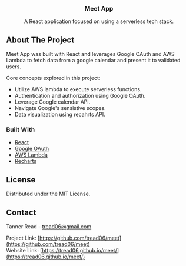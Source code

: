 <br />
<div align="center"> 

  <h3 align="center">Meet App</h3>

  <p align="center">
    A React application focused on using a serverless tech stack.  
  </p>
</div>


<!-- ABOUT THE PROJECT -->
## About The Project

Meet App was built with React and leverages Google OAuth and AWS Lambda to fetch data from a google calendar and present it to validated users.

Core concepts explored in this project:
* Utilize AWS lambda to execute serverless functions.
* Authentication and authorization using Google OAuth.
* Leverage Google calendar API.
* Navigate Google's sensistive scopes.
* Data visualization using recahrts API.


### Built With

* [React](https://reactjs.org/)
* [Google OAuth](https://developers.google.com/identity/protocols/oauth2)
* [AWS Lambda](https://aws.amazon.com/lambda/)
* [Recharts](https://recharts.org/en-US/)

<!-- LICENSE -->
## License

Distributed under the MIT License.

<!-- CONTACT -->
## Contact

Tanner Read - tread06@gmail.com

Project Link: [https://github.com/tread06/meet](https://github.com/tread06/meet)
<br />
Website Link: [https://tread06.github.io/meet/](https://tread06.github.io/meet/)

<!-- MARKDOWN LINKS & IMAGES -->
[product-screenshot]: images/screenshot.png
